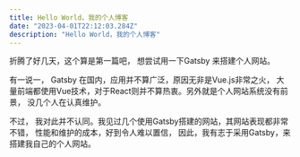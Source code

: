 ```yaml
---
title: Hello World，我的个人博客
date: "2023-04-01T22:12:03.284Z"
description: "Hello World，我的个人博客"
---
```


折腾了好几天，这个算是第一篇吧， 想尝试用一下Gatsby 来搭建个人网站。

有一说一， Gatsby 在国内，应用并不算广泛，原因无非是Vue.js非常之火， 大量前端都使用Vue技术，对于React则并不算热衷。另外就是个人网站系统没有前景， 没几个人在认真维护。

不过， 我对此并不认同。我见过几个使用Gatsby搭建的网站，其网站表现都非常不错， 性能和维护的成本，好到令人难以置信， 因此，我有志于采用Gatsby，来搭建我自己的个人网站。 


